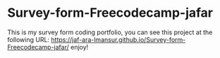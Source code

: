# Survey-form-Freecodecamp-jafar
This is my survey form coding portfolio, you can see this project at the following URL: https://jaf-ara-lmansur.github.io/Survey-form-Freecodecamp-jafar/
enjoy!
